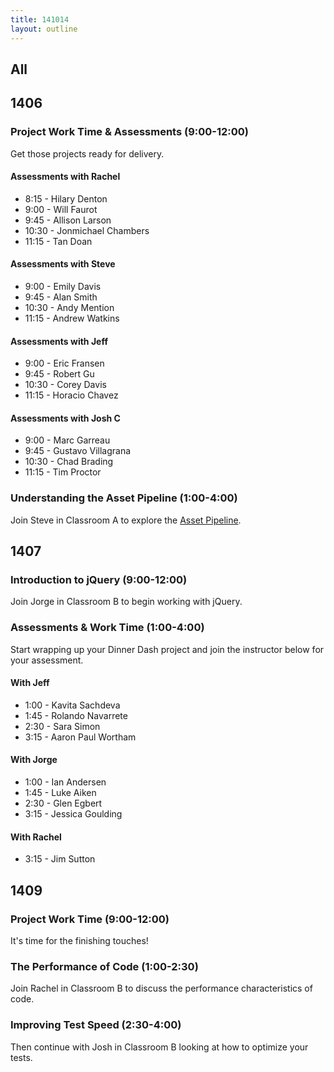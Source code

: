 ```yaml
---
title: 141014
layout: outline
---
```


## All

## 1406

### Project Work Time & Assessments (9:00-12:00)

Get those projects ready for delivery.

#### Assessments with Rachel

* 8:15 - Hilary Denton
* 9:00 - Will Faurot
* 9:45 - Allison Larson
* 10:30 - Jonmichael Chambers
* 11:15 - Tan Doan

#### Assessments with Steve

* 9:00 - Emily Davis
* 9:45 - Alan Smith
* 10:30 - Andy Mention
* 11:15 - Andrew Watkins

#### Assessments with Jeff

* 9:00 - Eric Fransen
* 9:45 - Robert Gu
* 10:30 - Corey Davis
* 11:15 - Horacio Chavez

#### Assessments with Josh C

* 9:00 - Marc Garreau
* 9:45 - Gustavo Villagrana
* 10:30 - Chad Brading
* 11:15 - Tim Proctor

### Understanding the Asset Pipeline (1:00-4:00)

Join Steve in Classroom A to explore the [Asset Pipeline](https://github.com/turingschool/lesson_plans/blob/master/ruby_03-professional_rails_applications/understanding_the_asset_pipeline.markdown).

## 1407

### Introduction to jQuery (9:00-12:00)

Join Jorge in Classroom B to begin working with jQuery.

### Assessments & Work Time (1:00-4:00)

Start wrapping up your Dinner Dash project and join the
instructor below for your assessment.

#### With Jeff

* 1:00 - Kavita Sachdeva
* 1:45 - Rolando Navarrete
* 2:30 - Sara Simon
* 3:15 - Aaron Paul Wortham

#### With Jorge

* 1:00 - Ian Andersen
* 1:45 - Luke Aiken
* 2:30 - Glen Egbert
* 3:15 - Jessica Goulding

#### With Rachel

* 3:15 - Jim Sutton

## 1409

### Project Work Time (9:00-12:00)

It's time for the finishing touches!

### The Performance of Code (1:00-2:30)

Join Rachel in Classroom B to discuss the performance
characteristics of code.

### Improving Test Speed (2:30-4:00)

Then continue with Josh in Classroom B looking at how to
optimize your tests.
